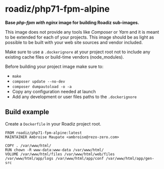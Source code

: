 # roadiz/php71-fpm-alpine
**Base *php-fpm with nginx* image for building Roadiz sub-images.**

This image does not provide any tools like *Composer* or *Yarn* and it is meant
to be extended for each of your projects. This image should be as light as possible
to be built with your web site sources and vendor included.

Make sure to use a `.dockerignore` at your project root not to include any existing
cache files or build-time vendors (node_modules).

Before building your project image make sure to:

- `make`
- `composer update --no-dev`
- `composer dumpautoload -o -a`
- Copy any configuration needed at launch
- Add any development or user files paths to the `.dockerignore`

## Build example

Create a `Dockerfile` in your Roadiz project root.

```
FROM roadiz/php71-fpm-alpine:latest
MAINTAINER Ambroise Maupate <ambroise@rezo-zero.com>

COPY . /var/www/html/
RUN chown -R www-data:www-data /var/www/html/
VOLUME /var/www/html/files /var/www/html/web/files /var/www/html/app/logs /var/www/html/app/conf /var/www/html/app/gen-src
```
